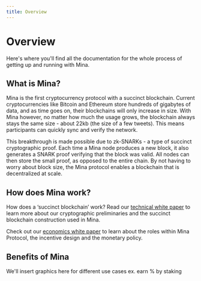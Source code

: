 ```yaml
---
title: Overview
---
```


# Overview

Here's where you'll find all the documentation for the whole process of getting up and running with Mina.

## What is Mina?

Mina is the first cryptocurrency protocol with a succinct blockchain. Current cryptocurrencies like Bitcoin and Ethereum store hundreds of gigabytes of data, and as time goes on, their blockchains will only increase in size. With Mina however, no matter how much the usage grows, the blockchain always stays the same size - about 22kb (the size of a few tweets). This means participants can quickly sync and verify the network.

This breakthrough is made possible due to zk-SNARKs - a type of succinct cryptographic proof. Each time a Mina node produces a new block, it also generates a SNARK proof verifying that the block was valid. All nodes can then store the small proof, as opposed to the entire chain. By not having to worry about block size, the Mina protocol enables a blockchain that is decentralized at scale.

## How does Mina work?

How does a ‘succinct blockchain’ work? Read our [technical white paper](https://docs.minaprotocol.com/static/pdf/technicalWhitepaper.pdf) to learn more about our cryptographic preliminaries and the succinct blockchain construction used in Mina.

Check out our [economics white paper](https://docs.minaprotocol.com/static/pdf/economicsWhitepaper.pdf) to learn about the roles within Mina Protocol, the incentive design and the monetary policy.

## Benefits of Mina

We'll insert graphics here for different use cases ex. earn % by staking